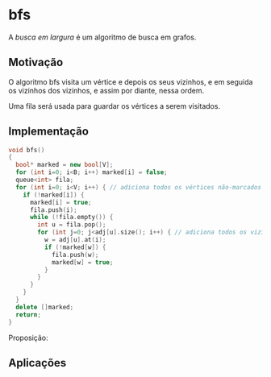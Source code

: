 # bfs

A *busca em largura* é um algoritmo de busca em grafos.

## Motivação

O algoritmo bfs visita um vértice e depois os seus vizinhos, e em seguida os vizinhos dos vizinhos, e assim por diante, nessa ordem.

Uma fila será usada para guardar os vértices a serem visitados.

## Implementação

```cpp
void bfs()
{
  bool* marked = new bool[V];
  for (int i=0; i<B; i++) marked[i] = false;
  queue<int> fila;
  for (int i=0; i<V; i++) { // adiciona todos os vértices não-marcados
    if (!marked[i]) {
      marked[i] = true;
      fila.push(i);
      while (!fila.empty()) {
        int u = fila.pop();
        for (int j=0; j<adj[u].size(); i++) { // adiciona todos os vizinhos
          w = adj[u].at(i);
          if (!marked[w]) {
            fila.push(w);
            marked[w] = true;
          }
        }
      }
    }
  }
  delete []marked;
  return;
}
```

Proposição: 
## Aplicações

